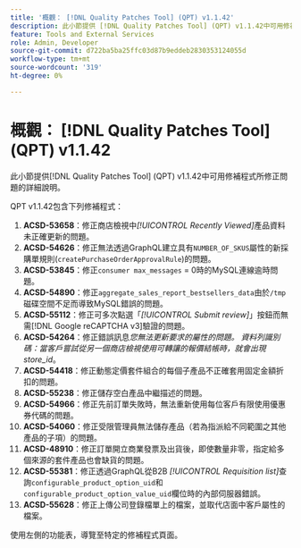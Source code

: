 ```yaml
---
title: '概觀： [!DNL Quality Patches Tool] (QPT) v1.1.42'
description: 此小節提供 [!DNL Quality Patches Tool] (QPT) v1.1.42中可用修補程式所修正問題的詳細說明。
feature: Tools and External Services
role: Admin, Developer
source-git-commit: d722ba5ba25ffc03d87b9eddeb2830353124055d
workflow-type: tm+mt
source-wordcount: '319'
ht-degree: 0%

---
```


# 概觀： [!DNL Quality Patches Tool] (QPT) v1.1.42

此小節提供[!DNL Quality Patches Tool] (QPT) v1.1.42中可用修補程式所修正問題的詳細說明。

QPT v1.1.42包含下列修補程式：

1. **ACSD-53658**：修正商店檢視中&#x200B;*[!UICONTROL Recently Viewed]*&#x200B;產品資料未正確更新的問題。
1. **ACSD-54626**：修正無法透過GraphQL建立具有`NUMBER_OF_SKUS`屬性的新採購單規則(`createPurchaseOrderApprovalRule`)的問題。
1. **ACSD-53845**：修正`consumer max_messages` = 0時的MySQL連線逾時問題。
1. **ACSD-54890**：修正`aggregate_sales_report_bestsellers_data`由於`/tmp`磁碟空間不足而導致MySQL錯誤的問題。
1. **ACSD-55112**：修正可多次點選「*[!UICONTROL Submit review]*」按鈕而無需[!DNL Google reCAPTCHA v3]驗證的問題。
1. **ACSD-54264**：修正錯誤訊息&#x200B;*您無法更新要求的屬性的問題。 資料列識別碼：當客戶嘗試從另一個商店檢視使用可轉讓的報價結帳時，就會出現store_id*。
1. **ACSD-54418**：修正動態定價套件組合的每個子產品不正確套用固定金額折扣的問題。
1. **ACSD-55238**：修正儲存空白產品中繼描述的問題。
1. **ACSD-54966**：修正先前訂單失敗時，無法重新使用每位客戶有限使用優惠券代碼的問題。
1. **ACSD-54060**：修正受限管理員無法儲存產品（若為指派給不同範圍之其他產品的子項）的問題。
1. **ACSD-48910**：修正訂單開立商業發票及出貨後，即使數量非零，指定給多個來源的套件產品也會缺貨的問題。
1. **ACSD-55381**：修正透過GraphQL從B2B *[!UICONTROL Requisition list]*&#x200B;查詢`configurable_product_option_uid`和`configurable_product_option_value_uid`欄位時的內部伺服器錯誤。
1. **ACSD-55628**：修正上傳公司登錄檔單上的檔案，並取代店面中客戶屬性的檔案。

使用左側的功能表，導覽至特定的修補程式頁面。
